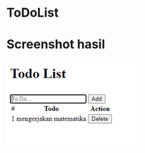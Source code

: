 # ToDoList
# Screenshot hasil
![alt](https://github.com/TalithaSevrillaD/ToDoList/blob/master/hasil.PNG?raw=true)
